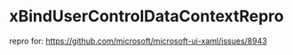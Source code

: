 # xBindUserControlDataContextRepro

repro for: https://github.com/microsoft/microsoft-ui-xaml/issues/8943
